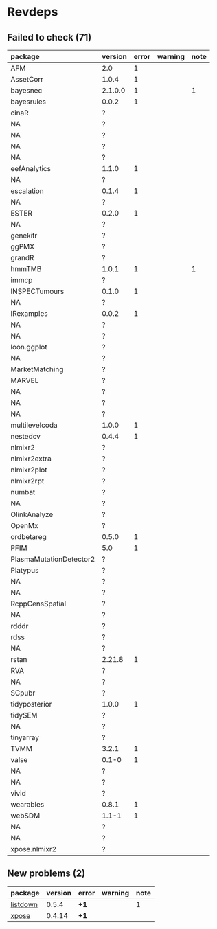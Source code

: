 # Revdeps

## Failed to check (71)

|package                 |version |error |warning |note |
|:-----------------------|:-------|:-----|:-------|:----|
|AFM                     |2.0     |1     |        |     |
|AssetCorr               |1.0.4   |1     |        |     |
|bayesnec                |2.1.0.0 |1     |        |1    |
|bayesrules              |0.0.2   |1     |        |     |
|cinaR                   |?       |      |        |     |
|NA                      |?       |      |        |     |
|NA                      |?       |      |        |     |
|NA                      |?       |      |        |     |
|NA                      |?       |      |        |     |
|eefAnalytics            |1.1.0   |1     |        |     |
|NA                      |?       |      |        |     |
|escalation              |0.1.4   |1     |        |     |
|NA                      |?       |      |        |     |
|ESTER                   |0.2.0   |1     |        |     |
|NA                      |?       |      |        |     |
|genekitr                |?       |      |        |     |
|ggPMX                   |?       |      |        |     |
|grandR                  |?       |      |        |     |
|hmmTMB                  |1.0.1   |1     |        |1    |
|immcp                   |?       |      |        |     |
|INSPECTumours           |0.1.0   |1     |        |     |
|NA                      |?       |      |        |     |
|IRexamples              |0.0.2   |1     |        |     |
|NA                      |?       |      |        |     |
|NA                      |?       |      |        |     |
|loon.ggplot             |?       |      |        |     |
|NA                      |?       |      |        |     |
|MarketMatching          |?       |      |        |     |
|MARVEL                  |?       |      |        |     |
|NA                      |?       |      |        |     |
|NA                      |?       |      |        |     |
|NA                      |?       |      |        |     |
|multilevelcoda          |1.0.0   |1     |        |     |
|nestedcv                |0.4.4   |1     |        |     |
|nlmixr2                 |?       |      |        |     |
|nlmixr2extra            |?       |      |        |     |
|nlmixr2plot             |?       |      |        |     |
|nlmixr2rpt              |?       |      |        |     |
|numbat                  |?       |      |        |     |
|NA                      |?       |      |        |     |
|OlinkAnalyze            |?       |      |        |     |
|OpenMx                  |?       |      |        |     |
|ordbetareg              |0.5.0   |1     |        |     |
|PFIM                    |5.0     |1     |        |     |
|PlasmaMutationDetector2 |?       |      |        |     |
|Platypus                |?       |      |        |     |
|NA                      |?       |      |        |     |
|NA                      |?       |      |        |     |
|RcppCensSpatial         |?       |      |        |     |
|NA                      |?       |      |        |     |
|rdddr                   |?       |      |        |     |
|rdss                    |?       |      |        |     |
|NA                      |?       |      |        |     |
|rstan                   |2.21.8  |1     |        |     |
|RVA                     |?       |      |        |     |
|NA                      |?       |      |        |     |
|SCpubr                  |?       |      |        |     |
|tidyposterior           |1.0.0   |1     |        |     |
|tidySEM                 |?       |      |        |     |
|NA                      |?       |      |        |     |
|tinyarray               |?       |      |        |     |
|TVMM                    |3.2.1   |1     |        |     |
|valse                   |0.1-0   |1     |        |     |
|NA                      |?       |      |        |     |
|NA                      |?       |      |        |     |
|vivid                   |?       |      |        |     |
|wearables               |0.8.1   |1     |        |     |
|webSDM                  |1.1-1   |1     |        |     |
|NA                      |?       |      |        |     |
|NA                      |?       |      |        |     |
|xpose.nlmixr2           |?       |      |        |     |

## New problems (2)

|package                          |version |error  |warning |note |
|:--------------------------------|:-------|:------|:-------|:----|
|[listdown](problems.md#listdown) |0.5.4   |__+1__ |        |1    |
|[xpose](problems.md#xpose)       |0.4.14  |__+1__ |        |     |

